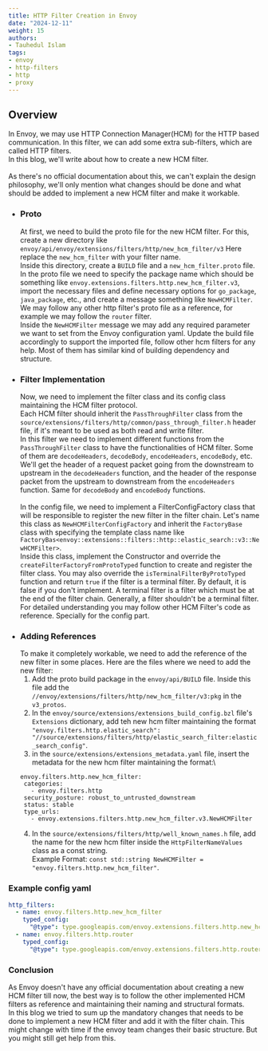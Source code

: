 ```yaml
---
title: HTTP Filter Creation in Envoy
date: "2024-12-11"
weight: 15
authors:
- Tauhedul Islam
tags:
- envoy
- http-filters
- http
- proxy
---
```


## Overview
In Envoy, we may use HTTP Connection Manager(HCM) for the HTTP based communication. In this filter, we can add some extra sub-filters, which
are called HTTP filters.\
In this blog, we'll write about how to create a new HCM filter.\
\
As there's no official documentation about this, we can't explain the design philosophy, we'll only mention what changes 
should be done and what should be added to implement a new HCM filter and make it workable.

- ### Proto
  At first, we need to build the proto file for the new HCM filter. For this, create a new directory like `envoy/api/envoy/extensions/filters/http/new_hcm_filter/v3`
  Here replace the `new_hcm_filter` with your filter name.\
  Inside this directory, create a `BUILD` file and a `new_hcm_filter.proto` file. In the proto file we need to specify the
  package name which should be something like `envoy.extensions.filters.http.new_hcm_filter.v3`, import the necessary files
  and define necessary options for `go_package`, `java_package`, etc., and create a message something like `NewHCMFilter`.
  We may follow any other http filter's proto file as a reference, for example we may follow the `router` filter.\
  Inside the `NewHCMFilter` message we may add any required parameter we want to set from the Envoy configuration yaml.
  Update the build file accordingly to support the imported file, follow other hcm filters for any help. Most of them has
  similar kind of building dependency and structure.
- ### Filter Implementation
  Now, we need to implement the filter class and its config class maintaining the HCM filter protocol.\
  Each HCM filter should inherit the `PassThroughFilter` class from the `source/extensions/filters/http/common/pass_through_filter.h` header file, 
  if it's meant to be used as both read and write filter.\
  In this filter we need to implement different functions from the `PassThroughFilter` class to have the functionalities of HCM
  filter. Some of them are `decodeHeaders`, `decodeBody`, `encodeHeaders`, `encodeBody`, etc. We'll get the header of a request packet
  going from the downstream to upstream in the `decodeHeaders` function, and the header of the response packet from the upstream to downstream
  from the `encodeHeaders` function. Same for `decodeBody` and `encodeBody` functions.\
  \
  In the config file, we need to implement a FilterConfigFactory class that will be responsible to register the new filter in the filter chain.
  Let's name this class as `NewHCMFilterConfigFactory` and inherit the `FactoryBase` class with specifying the template class name like
  `FactoryBas<envoy::extensions::filters::http::elastic_search::v3::NewHCMFilter>`.\
  Inside this class, implement the Constructor and override the `createFilterFactoryFromProtoTyped` function to create and register the filter class.
  You may also override the `isTerminalFilterByProtoTyped` function and return `true` if the filter is a terminal filter. By default, it is false if you
  don't implement. A terminal filter is a filter which must be at the end of the filter chain. Generally, a filter shouldn't be a terminal filter.\
  For detailed understanding you may follow other HCM Filter's code as reference. Specially for the config part.
- ### Adding References
  To make it completely workable, we need to add the reference of the new filter in some places. Here are the files where we need to add the new filter:
  1. Add the proto build package in the `envoy/api/BUILD` file. Inside this file add the `//envoy/extensions/filters/http/new_hcm_filter/v3:pkg` in the `v3_protos`.
  2. In the `envoy/source/extensions/extensions_build_config.bzl` file's `Extensions` dictionary, add teh new hcm filter maintaining the format `"envoy.filters.http.elastic_search": "//source/extensions/filters/http/elastic_search_filter:elastic_search_config"`.
  3. in the `source/extensions/extensions_metadata.yaml` file, insert the metadata for the new hcm filter maintaining the format:\
    ```
    envoy.filters.http.new_hcm_filter:
     categories:
       - envoy.filters.http
     security_posture: robust_to_untrusted_downstream
     status: stable
     type_urls:
       - envoy.extensions.filters.http.new_hcm_filter.v3.NewHCMFilter
    ```
  4. In the `source/extensions/filters/http/well_known_names.h` file, add the name for the new hcm filter inside the `HttpFilterNameValues` class as a const string.\
    Example Format: `const std::string NewHCMFilter = "envoy.filters.http.new_hcm_filter"`.


### Example config yaml
```yaml
http_filters:
  - name: envoy.filters.http.new_hcm_filter
    typed_config:
      "@type": type.googleapis.com/envoy.extensions.filters.http.new_hcm_filter.v3.NewHCMFilter
  - name: envoy.filters.http.router
    typed_config:
      "@type": type.googleapis.com/envoy.extensions.filters.http.router.v3.Router
```


### Conclusion
As Envoy doesn't have any official documentation about creating a new HCM filter till now, the best way is to follow the other implemented 
HCM filters as reference and maintaining their naming and structural formats.\
In this blog we tried to sum up the mandatory changes that needs to be done to implement a new HCM filter and add it with the filter chain. This might change with time 
if the envoy team changes their basic structure. But you might still get help from this.
    
       